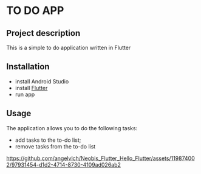 # TO DO APP

## Project description
This is a simple to do application written in Flutter
## Installation
- install Android Studio
- install [Flutter](https://flutter.dev/)
- run app
## Usage
The application allows you to do the following tasks:
- add tasks to the to-do list;
- remove tasks from the to-do list
  
https://github.com/angelvlch/Neobis_Flutter_Hello_Flutter/assets/119874002/97931454-d1d2-4714-8730-4109ad026ab2


